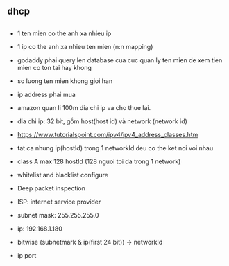 ## dhcp

## 

- 1 ten mien co the anh xa nhieu ip
- 1 ip co the anh xa nhieu ten mien (n:n mapping)
- godaddy phai query len database cua cuc quan ly ten mien de xem tien mien co ton tai hay khong
- so luong ten mien khong gioi han
- ip address phai mua
- amazon quan li 100m dia chi ip va cho thue lai.


- dia chi ip: 32 bit, gồm host(host id) và network (network id)
- https://www.tutorialspoint.com/ipv4/ipv4_address_classes.htm
- tat ca nhung ip(hostId) trong 1 networkId deu co the ket noi voi nhau
- class A max 128 hostId (128 nguoi toi da trong 1 network)


- whitelist and blacklist configure
- Deep packet inspection
- ISP: internet service provider

- subnet mask: 255.255.255.0
- ip: 192.168.1.180
- bitwise (subnetmark & ip(first 24 bit)) -> networkId

- ip port